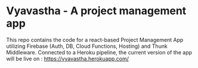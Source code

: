 # Vyavastha - A project management app

This repo contains the code for a react-based Project Management App utilizing Firebase (Auth, DB, Cloud Functions, Hosting) and Thunk Middleware. Connected to a Heroku pipeline, the current version of the app will be live on : 
https://vyavastha.herokuapp.com/
